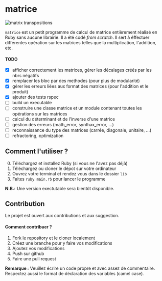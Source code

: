 # matrice

![matrix transpositions](https://media.giphy.com/media/35v2AuS45pUre/giphy.gif)

`matrice` est un petit programme de calcul de matrice entièrement réalisé en Ruby sans aucune librairie. Il a été codé *from scratch*. Il sert à éffectuer différentes opération sur les matrices telles que la multiplication, l'addition, etc.

#### TODO

- [x] afficher correctement les matrices, gérer les décalages créés par les nbrs négatifs
- [x] remplacer les bloc par des methodes (pour plus de modularité)
- [x] gérer les erreurs liées aux format des matrices (pour l'addition et le produit)
- [x] ajouter des tests rspec
- [ ] build un executable
- [ ] construire une classe matrice et un module contenant toutes les opérations sur les matrices
- [ ] calcul du déterminant et de l'inverse d'une matrice
- [ ] gestion des erreurs (math_error, synthax_error, ...)
- [ ] reconnaissance du type des matrices (carrée, diagonale, unitaire, ...)
- [ ] refractoring, optimization 

## Comment l'utiliser ?
0. Téléchargez et installez Ruby (si vous ne l'avez pas déjà)
1. Téléchargez ou cloner le dépot sur votre ordinateur
2. Ouvrez votre terminal et rendez vous dans le dossier `lib`
3. Faites `ruby main.rb` pour lancer le programme

**N.B.:** Une version exectutable sera bientôt disponible.

## Contribution

Le projet est ouvert aux contributions et aux suggestion.

#### Comment contribuer ?

1. Fork le repository et le cloner localement
2. Créez une branche pour y faire vos modifications
3. Ajoutez vos modifications
4. Push sur github
5. Faire une pull request

**Remarque :** Veuillez écrire un code propre et avec assez de commentaire. Respectez aussi le format de déclaration des variables (camel case). 